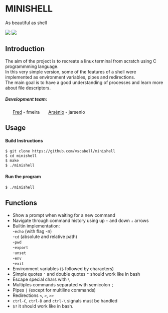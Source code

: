 # MINISHELL
As beautiful as shell

![](https://img.shields.io/badge/Language-C-blue)
![](https://img.shields.io/badge/School-42-black)


## Introduction

The aim of the project is to recreate a linux terminal from scratch using C programmming language.\
In this very simple version, some of the features of a shell were implemented as environment variables, pipes and redirections.\
The main goal is to have a good understanding of processes and learn more about file descriptors.

##### Development team:
 &nbsp;&nbsp;&nbsp;&nbsp;&nbsp;&nbsp;[Fred](https://github.com/coderMeira) - fmeira
 &nbsp;&nbsp;&nbsp;&nbsp;&nbsp;&nbsp;[Arsénio](https://github.com/RealMadnessWorld) - jarsenio

## Usage

#### Build Instructions

```bash
$ git clone https://github.com/vscabell/minishell
$ cd minishell
$ make
$ ./minishell
```

#### Run the program

```bash
$ ./minishell
```

## Functions

- Show a prompt when waiting for a new command
- Navigate through command history using up `↑` and down `↓` arrows  
- Builtin implementation:\
	-`echo` (with flag -n)\
	-`cd` (absolute and relative path)\
	-`pwd`\
	-`export`\
	-`unset`\
	-`env`\
	-`exit`
- Environment variables (`$` followed by characters)
- Simple quotes `'` and double quotes `"` should work like in bash
- Escape special chars with `\`
- Multiples commands separated with semicolon `;`
- Pipes `|` (except for multiline commands)
- Redirections `<`, `>`, `>>`
- `ctrl-C`, `ctrl-D` and `ctrl-\` signals must be handled
- `$?` it should work like in bash.
